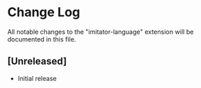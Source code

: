 # Change Log

All notable changes to the "imitator-language" extension will be documented in this file.

## [Unreleased]

- Initial release